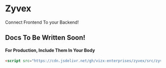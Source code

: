 # Zyvex
Connect Frontend To your Backend!
## Docs To Be Written Soon!

#### For Production, Include Them In Your Body
```html
<script src="https://cdn.jsdelivr.net/gh/vizx-enterprises/zyvex/src/zyvex.min.js><\script>
```

